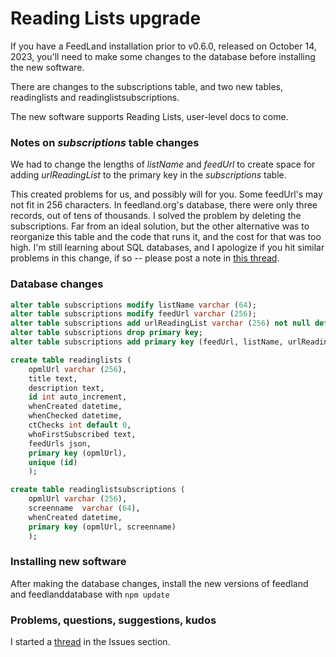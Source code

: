 # Reading Lists upgrade

If you have a FeedLand installation prior to v0.6.0, released on October 14, 2023, you'll need to make some changes to the database before installing the new software. 

There are changes to the subscriptions table, and two new tables, readinglists and readinglistsubscriptions.

The new software supports Reading Lists, user-level docs to come.

### Notes on <i>subscriptions</i> table changes

We had to change the lengths of <i>listName</i> and <i>feedUrl</i> to create space for adding <i>urlReadingList</i> to the primary key in the <i>subscriptions</i> table. 

This created problems for us, and possibly will for you. Some feedUrl's may not fit in 256 characters. In feedland.org's database, there were only three records, out of tens of thousands. I solved the problem by deleting the subscriptions. Far from an ideal solution, but the other alternative was to reorganize this table and the code that runs it, and the cost for that was too high. I'm still learning about SQL databases, and I apologize if you hit similar problems in this change, if so -- please post a note in <a href="https://github.com/scripting/feedlandInstall/issues/40#issue-1943334716">this thread</a>.

### Database changes

```SQLalter table subscriptions modify listName varchar (64);alter table subscriptions modify feedUrl varchar (256);alter table subscriptions add urlReadingList varchar (256) not null default '';alter table subscriptions drop primary key;alter table subscriptions add primary key (feedUrl, listName, urlReadingList); create table readinglists (	opmlUrl varchar (256), 	title text,	description text,	id int auto_increment, 	whenCreated datetime,	whenChecked datetime,	ctChecks int default 0,	whoFirstSubscribed text,	feedUrls json,	primary key (opmlUrl),	unique (id)	);create table readinglistsubscriptions (	opmlUrl varchar (256), 	screenname  varchar (64), 	whenCreated datetime, 	primary key (opmlUrl, screenname)	);```

### Installing new software

After making the database changes, install the new versions of feedland and feedlanddatabase with ``npm update``

### Problems, questions, suggestions, kudos

I started a <a href="https://github.com/scripting/feedlandInstall/issues/40#issue-1943334716">thread</a> in the Issues section. 

